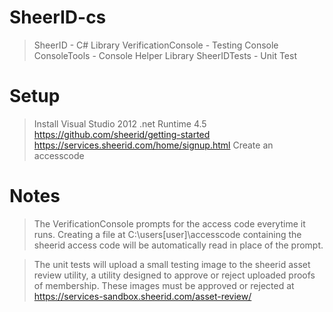 SheerID-cs
===========
> SheerID - C# Library
> VerificationConsole - Testing Console
> ConsoleTools - Console Helper Library
> SheerIDTests - Unit Test


Setup
===========
> Install Visual Studio 2012
> .net Runtime 4.5
> https://github.com/sheerid/getting-started
> https://services.sheerid.com/home/signup.html
> Create an accesscode

Notes
===========
> The VerificationConsole prompts for the access code everytime it runs. Creating a file at C:\users\[user]\accesscode containing the sheerid access code will be automatically read in place of the prompt.

> The unit tests will upload a small testing image to the sheerid asset review utility, a utility designed to approve or reject uploaded proofs of membership. These images must be approved or rejected at https://services-sandbox.sheerid.com/asset-review/